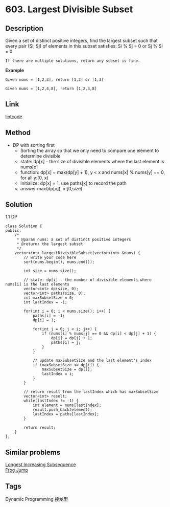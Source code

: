 # 603. Largest Divisible Subset

## Description
Given a set of distinct positive integers, find the largest subset such that every pair (Si, Sj) of elements in this subset satisfies: Si % Sj = 0 or Sj % Si = 0.
```
If there are multiple solutions, return any subset is fine.
```
**Example**  
```
Given nums = [1,2,3], return [1,2] or [1,3]

Given nums = [1,2,4,8], return [1,2,4,8]
```

## Link
[lintcode](https://www.lintcode.com/problem/largest-divisible-subsequence/)

## Method
* DP with sorting first
  * Sorting the array so that we only need to compare one element to determine divisible
  * state: dp[x] - the size of divisible elements where the last element is nums[x]
  * function: dp[x] = max(dp[y] + 1), y < x and nums[x] % nums[y] == 0, for all y:[0, x)
  * initialize: dp[x] = 1, use paths[x] to record the path 
  * answer max(dp[x]), x:[0,size) 

## Solution
1.1 DP 
~~~
class Solution {
public:
    /*
     * @param nums: a set of distinct positive integers
     * @return: the largest subset 
     */
    vector<int> largestDivisibleSubset(vector<int> &nums) {
        // write your code here
        sort(nums.begin(), nums.end());
        
        int size = nums.size();
        
        // state: dp[i] - the number of divisible elements where nums[i] is the last elements
        vector<int> dp(size, 0);
        vector<int> paths(size, 0);
        int maxSubsetSize = 0;
        int lastIndex = -1;
        
        for(int i = 0; i < nums.size(); i++) {
            paths[i] = -1;
            dp[i] = 1;
            
            for(int j = 0; j < i; j++) {
                if (nums[i] % nums[j] == 0 && dp[i] < dp[j] + 1) {
                    dp[i] = dp[j] + 1;
                    paths[i] = j;
                }    
            }
            
            // update maxSubsetSize and the last element's index
            if (maxSubsetSize <= dp[i]) {
                maxSubsetSize = dp[i];
                lastIndex = i;
            }
        }            
        
        // return result from the lastIndex which has maxSubsetSize
        vector<int> result;
        while(lastIndex != -1) {
            int element = nums[lastIndex];
            result.push_back(element);
            lastIndex = paths[lastIndex];
        }
        
        return result;
    }
};
~~~

## Similar problems
[Longest Increasing Subsequence](https://www.lintcode.com/problem/longest-increasing-subsequence/)  
[Frog Jump](https://www.lintcode.com/problem/frog-jump/)  

## Tags
Dynamic Programming 接龙型  
